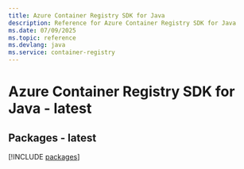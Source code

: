 ```yaml
---
title: Azure Container Registry SDK for Java
description: Reference for Azure Container Registry SDK for Java
ms.date: 07/09/2025
ms.topic: reference
ms.devlang: java
ms.service: container-registry
---
```

# Azure Container Registry SDK for Java - latest
## Packages - latest
[!INCLUDE [packages](container-registry-index.md)]